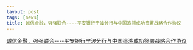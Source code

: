 ```yaml
---
layout: post
tags: [news]
title: 诚信金融，强强联合----平安银行宁波分行与中国追溯成功签署战略合作协议
---
```


[诚信金融，强强联合----平安银行宁波分行与中国追溯成功签署战略合作协议](http://mp.weixin.qq.com/s?__biz=MjM5MzE1NjkxMg==&mid=402828351&idx=1&sn=9ebfab92d076957f23ea9e84a4ae54bb&scene=4#wechat_redirect)
